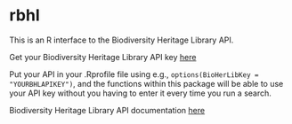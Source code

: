 # rbhl #

This is an R interface to the Biodiversity Heritage Library API. 

Get your Biodiversity Heritage Library API key [here](http://www.biodiversitylibrary.org/getapikey.aspx)

Put your API in your .Rprofile file using e.g., `options(BioHerLibKey = "YOURBHLAPIKEY")`, and the functions within this package will be able to use your API key without you having to enter it every time you run a search. 

Biodiversity Heritage Library API documentation [here](http://www.biodiversitylibrary.org/api2/docs/docs.html)
